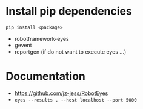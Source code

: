 # Install pip dependencies

    pip install <package>
    
- robotframework-eyes
- gevent
- reportgen (if do not want to execute eyes ...)

# Documentation
- https://github.com/jz-jess/RobotEyes
-  `eyes --results . --host localhost --port 5000`
